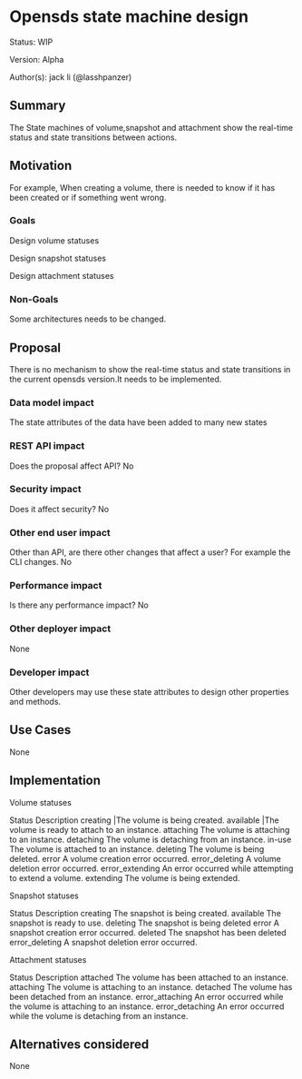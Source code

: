 # Opensds state machine design

Status: WIP

Version: Alpha

Author(s): jack li (@lasshpanzer)

## Summary

The State machines of volume,snapshot and attachment show the real-time status and state transitions between actions.

## Motivation

For example, When creating a volume, there is needed to know if it has been created or if something went wrong.

### Goals

Design volume statuses

Design snapshot statuses

Design attachment statuses

### Non-Goals

Some architectures needs to be changed.

## Proposal

There is no mechanism to show the real-time status and state transitions in the current opensds version.It needs to be implemented.

### Data model impact

The state attributes of the data have been added to many new states

### REST API impact

Does the proposal affect API?
No

### Security impact

Does it affect security?
No

### Other end user impact

Other than API, are there other changes that affect a user? For example the CLI changes.
No

### Performance impact

Is there any performance impact?
No

### Other deployer impact

None

### Developer impact

Other developers may use these state attributes to design other properties and methods.

## Use Cases

None

## Implementation

Volume statuses

Status	          Description
creating	     |The volume is being created. 
available	     |The volume is ready to attach to an instance.
attaching	      The volume is attaching to an instance.
detaching	      The volume is detaching from an instance.
in-use	          The volume is attached to an instance.
deleting	      The volume is being deleted.
error	          A volume creation error occurred.
error_deleting	  A volume deletion error occurred.
error_extending	  An error occurred while attempting to extend a volume.
extending	      The volume is being extended.


Snapshot statuses

Status	          Description
creating	      The snapshot is being created.
available	      The snapshot is ready to use.
deleting	      The snapshot is being deleted
error	          A snapshot creation error occurred.
deleted	          The snapshot has been deleted
error_deleting	  A snapshot deletion error occurred.


Attachment statuses

Status	          Description
attached	      The volume has been attached to an instance.
attaching	      The volume is attaching to an instance.
detached	      The volume has been detached from an instance.
error_attaching	  An error occurred while the volume is attaching to an instance.
error_detaching	  An error occurred while the volume is detaching from an instance.


## Alternatives considered

None
